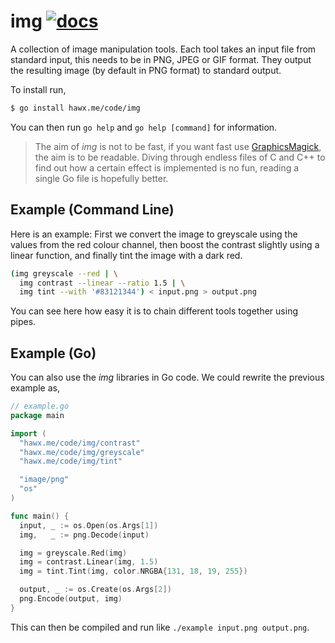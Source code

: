 # img [![docs](http://godoc.org/hawx.me/code/img?status.svg)](http://godoc.org/hawx.me/code/img)

A collection of image manipulation tools. Each tool takes an input file from
standard input, this needs to be in PNG, JPEG or GIF format. They output the
resulting image (by default in PNG format) to standard output.

To install run,

``` bash
$ go install hawx.me/code/img
```

You can then run `go help` and `go help [command]` for information.

> The aim of _img_ is not to be fast, if you want fast use
> [GraphicsMagick](http://www.graphicsmagick.org/), the aim is to be
> readable. Diving through endless files of C and C++ to find out how a certain
> effect is implemented is no fun, reading a single Go file is hopefully better.


## Example (Command Line)

Here is an example: First we convert the image to greyscale using the values
from the red colour channel, then boost the contrast slightly using a linear
function, and finally tint the image with a dark red.

``` bash
(img greyscale --red | \
  img contrast --linear --ratio 1.5 | \
  img tint --with '#83121344') < input.png > output.png
```

You can see here how easy it is to chain different tools together using pipes.


## Example (Go)

You can also use the _img_ libraries in Go code. We could rewrite the previous
example as,

``` go
// example.go
package main

import (
  "hawx.me/code/img/contrast"
  "hawx.me/code/img/greyscale"
  "hawx.me/code/img/tint"

  "image/png"
  "os"
)

func main() {
  input, _ := os.Open(os.Args[1])
  img,   _ := png.Decode(input)

  img = greyscale.Red(img)
  img = contrast.Linear(img, 1.5)
  img = tint.Tint(img, color.NRGBA{131, 18, 19, 255})

  output, _ := os.Create(os.Args[2])
  png.Encode(output, img)
}
```

This can then be compiled and run like `./example input.png output.png`.
